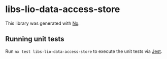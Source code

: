 # libs-lio-data-access-store

This library was generated with [Nx](https://nx.dev).

## Running unit tests

Run `nx test libs-lio-data-access-store` to execute the unit tests via [Jest](https://jestjs.io).
